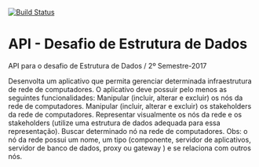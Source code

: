 [![Build Status](https://travis-ci.org/mucioferreira/desafio-estrutura-api.svg?branch=master)](https://travis-ci.org/mucioferreira/desafio-estrutura-api)

# API - Desafio de Estrutura de Dados
API para o desafio de Estrutura de Dados / 2º Semestre-2017

Desenvolta um aplicativo que permita gerenciar determinada infraestrutura de rede de computadores. 
O aplicativo deve possuir pelo menos as seguintes funcionalidades:
	Manipular (incluir, alterar e excluir) os nós da rede de computadores.
	Manipular (incluir, alterar e excluir) os stakeholders da rede de computadores.
	Representar visualmente os nós da rede e os stakeholders (utilize uma estrutura de dados adequada para essa representação).
	Buscar determinado nó na rede de computadores.
Obs: o nó da rede possui um nome, um tipo (componente, servidor de aplicativos, servidor de banco de dados,
proxy ou gateway ) e se relaciona com outros nós.